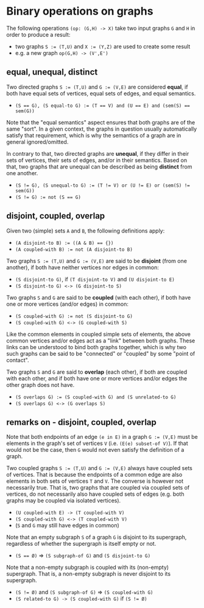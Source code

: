 
<!-- ======================================================================= -->
# Binary operations on graphs

The following operations `(op: (G,H) -> X)` take two input graphs `G` and `H`
in order to produce a result:

* two graphs `S := (T,U)` and `X := (Y,Z)` are used to create some result
* e.g. a new graph `op(G,H) -> (V',E')`

<!-- ======================================================================= -->
## equal, unequal, distinct

Two directed graphs `S := (T,U)` and `G := (V,E)` are considered **equal**,
if both have equal sets of vertices, equal sets of edges, and equal semantics.

* `(S == G), (S equal-to G) := (T == V) and (U == E) and (sem(S) == sem(G))`

Note that the "equal semantics" aspect ensures that both graphs are of the
same "sort". In a given context, the graphs in question usually automatically
satisfy that requirement, which is why the semantics of a graph are in general
ignored/omitted.

In contrary to that, two directed graphs are **unequal**, if they differ
in their sets of vertices, their sets of edges, and/or in their semantics.
Based on that, two graphs that are unequal can be described as being
**distinct** from one another.

* `(S != G), (S unequal-to G) := (T != V) or (U != E) or (sem(S) != sem(G))`
* `(S != G) := not (S == G)`

<!-- ======================================================================= -->
## disjoint, coupled, overlap

Given two (simple) sets `A` and `B`, the following definitions apply:

* `(A disjoint-to B) := ((A & B) == {})`
* `(A coupled-with B) := not (A disjoint-to B)`

Two graphs `S := (T,U)` and `G := (V,E)` are said to be **disjoint**
(from one another), if both have neither vertices nor edges in common:

* `(S disjoint-to G)`, if `(T disjoint-to V)` and `(U disjoint-to E)`
* `(S disjoint-to G) <-> (G disjoint-to S)`

Two graphs `S` and `G` are said to be **coupled** (with each other),
if both have one or more vertices (and/or edges) in common:

* `(S coupled-with G) := not (S disjoint-to G)`
* `(S coupled-with G) <-> (G coupled-with S)`

Like the common elements in coupled simple sets of elements, the above common
vertices and/or edges act as a "link" between both graphs. These links can be
understood to bind both graphs together, which is why two such graphs can be
said to be "connected" or "coupled" by some "point of contact".

Two graphs `S` and `G` are said to **overlap** (each other), if both are coupled
with each other, and if both have one or more vertices and/or edges the other
graph does not have.

* `(S overlaps G) := (S coupled-with G) and (S unrelated-to G)`
* `(S overlaps G) <-> (G overlaps S)`

<!-- ======================================================================= -->
## remarks on - disjoint, coupled, overlap

Note that both endpoints of an edge `(e in E)` in a graph `G := (V,E)` must
be elements in the graph's set of vertices `V` (i.e. `(E(e) subset-of V)`).
If that would not be the case, then `G` would not even satisfy the definition
of a graph.

Two coupled graphs `S := (T,U)` and `G := (V,E)` always have coupled sets of
vertices. That is because the endpoints of a common edge are also elements
in both sets of vertices `T` and `V`. The converse is however not necessarily
true. That is, two graphs that are coupled via coupled sets of vertices, do
not necessarily also have coupled sets of edges (e.g. both graphs may be
coupled via isolated vertices).

* `(U coupled-with E) -> (T coupled-with V)`
* `(S coupled-with G) <-> (T coupled-with V)`
* (`S` and `G` may still have edges in common)

Note that an empty subgraph `S` of a graph `G` is disjoint to its supergraph,
regardless of whether the supergraph is itself empty or not.

* `(S == Ø)` => `(S subgraph-of G)` and `(S disjoint-to G)`

Note that a non-empty subgraph is coupled with its (non-empty) supergraph.
That is, a non-empty subgraph is never disjoint to its supergraph.

* `(S != Ø)` and `(S subgraph-of G)` => `(S coupled-with G)`
* `(S related-to G) -> (S coupled-with G)` if `(S != Ø)`
